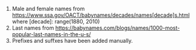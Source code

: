 1. Male and female names from https://www.ssa.gov/OACT/babynames/decades/names[decade]s.html where [decade]: range(1880, 2010)
2. Last names from 	https://babynames.com/blogs/names/1000-most-popular-last-names-in-the-u-s/
3. Prefixes and suffxes have been added manually.

